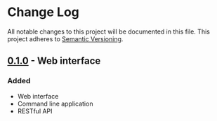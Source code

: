 # Change Log
All notable changes to this project will be documented in this file.
This project adheres to [Semantic Versioning](http://semver.org/).

## [0.1.0] - Web interface
### Added
- Web interface
- Command line application
- RESTful API

[0.1.0]: https://bitbucket.org/bkvaluemeal/d3cryp7.py/issues/1/web-interface
